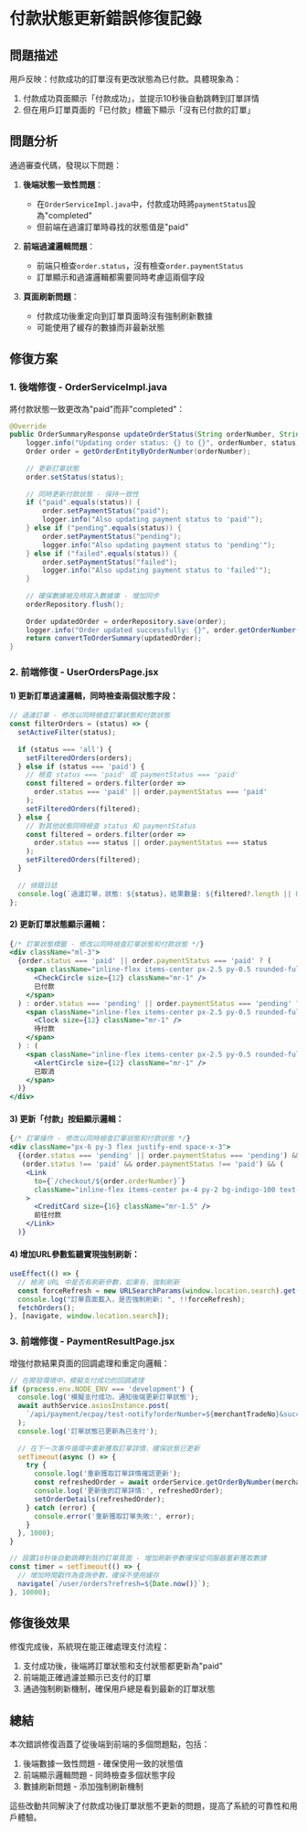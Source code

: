 # 付款狀態更新錯誤修復記錄

## 問題描述

用戶反映：付款成功的訂單沒有更改狀態為已付款。具體現象為：

1. 付款成功頁面顯示「付款成功」，並提示10秒後自動跳轉到訂單詳情
2. 但在用戶訂單頁面的「已付款」標籤下顯示「沒有已付款的訂單」

## 問題分析

通過審查代碼，發現以下問題：

1. **後端狀態一致性問題**：
   - 在`OrderServiceImpl.java`中，付款成功時將`paymentStatus`設為"completed"
   - 但前端在過濾訂單時尋找的狀態值是"paid"
   
2. **前端過濾邏輯問題**：
   - 前端只檢查`order.status`，沒有檢查`order.paymentStatus`
   - 訂單顯示和過濾邏輯都需要同時考慮這兩個字段

3. **頁面刷新問題**：
   - 付款成功後重定向到訂單頁面時沒有強制刷新數據
   - 可能使用了緩存的數據而非最新狀態

## 修復方案

### 1. 後端修復 - OrderServiceImpl.java

將付款狀態一致更改為"paid"而非"completed"：

```java
@Override
public OrderSummaryResponse updateOrderStatus(String orderNumber, String status) {
    logger.info("Updating order status: {} to {}", orderNumber, status);
    Order order = getOrderEntityByOrderNumber(orderNumber);
    
    // 更新訂單狀態
    order.setStatus(status);
    
    // 同時更新付款狀態 - 保持一致性
    if ("paid".equals(status)) {
        order.setPaymentStatus("paid");
        logger.info("Also updating payment status to 'paid'");
    } else if ("pending".equals(status)) {
        order.setPaymentStatus("pending");
        logger.info("Also updating payment status to 'pending'");
    } else if ("failed".equals(status)) {
        order.setPaymentStatus("failed");
        logger.info("Also updating payment status to 'failed'");
    }
    
    // 確保數據被及時寫入數據庫 - 增加同步
    orderRepository.flush();
    
    Order updatedOrder = orderRepository.save(order);
    logger.info("Order updated successfully: {}", order.getOrderNumber());
    return convertToOrderSummary(updatedOrder);
}
```

### 2. 前端修復 - UserOrdersPage.jsx

#### 1) 更新訂單過濾邏輯，同時檢查兩個狀態字段：

```javascript
// 過濾訂單 - 修改以同時檢查訂單狀態和付款狀態
const filterOrders = (status) => {
  setActiveFilter(status);
  
  if (status === 'all') {
    setFilteredOrders(orders);
  } else if (status === 'paid') {
    // 檢查 status === 'paid' 或 paymentStatus === 'paid'
    const filtered = orders.filter(order => 
      order.status === 'paid' || order.paymentStatus === 'paid'
    );
    setFilteredOrders(filtered);
  } else {
    // 對其他狀態同時檢查 status 和 paymentStatus
    const filtered = orders.filter(order => 
      order.status === status || order.paymentStatus === status
    );
    setFilteredOrders(filtered);
  }
  
  // 偵錯日誌
  console.log(`過濾訂單，狀態: ${status}，結果數量: ${filtered?.length || 0}`);
};
```

#### 2) 更新訂單狀態顯示邏輯：

```jsx
{/* 訂單狀態標籤 - 修改以同時檢查訂單狀態和付款狀態 */}
<div className="ml-3">
  {order.status === 'paid' || order.paymentStatus === 'paid' ? (
    <span className="inline-flex items-center px-2.5 py-0.5 rounded-full text-xs font-medium bg-green-100 text-green-800">
      <CheckCircle size={12} className="mr-1" />
      已付款
    </span>
  ) : order.status === 'pending' || order.paymentStatus === 'pending' ? (
    <span className="inline-flex items-center px-2.5 py-0.5 rounded-full text-xs font-medium bg-yellow-100 text-yellow-800">
      <Clock size={12} className="mr-1" />
      待付款
    </span>
  ) : (
    <span className="inline-flex items-center px-2.5 py-0.5 rounded-full text-xs font-medium bg-red-100 text-red-800">
      <AlertCircle size={12} className="mr-1" />
      已取消
    </span>
  )}
</div>
```

#### 3) 更新「付款」按鈕顯示邏輯：

```jsx
{/* 訂單操作 - 修改以同時檢查訂單狀態和付款狀態 */}
<div className="px-6 py-3 flex justify-end space-x-3">
  {(order.status === 'pending' || order.paymentStatus === 'pending') && 
   (order.status !== 'paid' && order.paymentStatus !== 'paid') && (
    <Link 
      to={`/checkout/${order.orderNumber}`}
      className="inline-flex items-center px-4 py-2 bg-indigo-100 text-indigo-700 rounded-md hover:bg-indigo-200"
    >
      <CreditCard size={16} className="mr-1.5" />
      前往付款
    </Link>
  )}
```

#### 4) 增加URL參數監聽實現強制刷新：

```javascript
useEffect(() => {
  // 檢測 URL 中是否有刷新參數，如果有，強制刷新
  const forceRefresh = new URLSearchParams(window.location.search).get('refresh');
  console.log("訂單頁面載入，是否強制刷新: ", !!forceRefresh);
  fetchOrders();
}, [navigate, window.location.search]);
```

### 3. 前端修復 - PaymentResultPage.jsx

增強付款結果頁面的回調處理和重定向邏輯：

```javascript
// 在開發環境中，模擬支付成功的回調處理
if (process.env.NODE_ENV === 'development') {
  console.log('模擬支付成功，通知後端更新訂單狀態');
  await authService.axiosInstance.post(
    `/api/payment/ecpay/test-notify?orderNumber=${merchantTradeNo}&success=true`
  );
  console.log('訂單狀態已更新為已支付');
  
  // 在下一次事件循環中重新獲取訂單詳情，確保狀態已更新
  setTimeout(async () => {
    try {
      console.log('重新獲取訂單詳情確認更新');
      const refreshedOrder = await orderService.getOrderByNumber(merchantTradeNo);
      console.log('更新後的訂單詳情:', refreshedOrder);
      setOrderDetails(refreshedOrder);
    } catch (error) {
      console.error('重新獲取訂單失敗:', error);
    }
  }, 1000);
}

// 設置10秒後自動跳轉到我的訂單頁面 - 增加刷新參數確保從伺服器重新獲取數據
const timer = setTimeout(() => {
  // 增加時間戳作為查詢參數，確保不使用緩存
  navigate(`/user/orders?refresh=${Date.now()}`);
}, 10000);
```

## 修復後效果

修復完成後，系統現在能正確處理支付流程：

1. 支付成功後，後端將訂單狀態和支付狀態都更新為"paid"
2. 前端能正確過濾並顯示已支付的訂單
3. 通過強制刷新機制，確保用戶總是看到最新的訂單狀態

## 總結

本次錯誤修復涵蓋了從後端到前端的多個問題點，包括：

1. 後端數據一致性問題 - 確保使用一致的狀態值
2. 前端顯示邏輯問題 - 同時檢查多個狀態字段
3. 數據刷新問題 - 添加強制刷新機制

這些改動共同解決了付款成功後訂單狀態不更新的問題，提高了系統的可靠性和用戶體驗。
